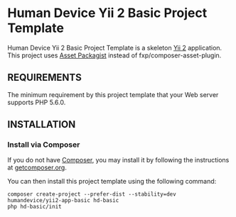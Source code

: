 Human Device Yii 2 Basic Project Template
=========================================

Human Device Yii 2 Basic Project Template is a skeleton [Yii 2](http://www.yiiframework.com/) application.  
This project uses [Asset Packagist](https://asset-packagist.org) instead of fxp/composer-asset-plugin. 


REQUIREMENTS
------------

The minimum requirement by this project template that your Web server supports PHP 5.6.0.


INSTALLATION
------------

### Install via Composer

If you do not have [Composer](http://getcomposer.org/), you may install it by following the instructions
at [getcomposer.org](http://getcomposer.org/doc/00-intro.md#installation-nix).

You can then install this project template using the following command:

~~~
composer create-project --prefer-dist --stability=dev humandevice/yii2-app-basic hd-basic
php hd-basic/init
~~~
